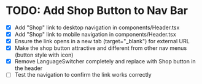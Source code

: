 # TODO: Add Shop Button to Nav Bar

- [x] Add "Shop" link to desktop navigation in components/Header.tsx
- [x] Add "Shop" link to mobile navigation in components/Header.tsx
- [x] Ensure the link opens in a new tab (target="_blank") for external URL
- [x] Make the shop button attractive and different from other nav menus (button style with icon)
- [x] Remove LanguageSwitcher completely and replace with Shop button in the header
- [ ] Test the navigation to confirm the link works correctly
